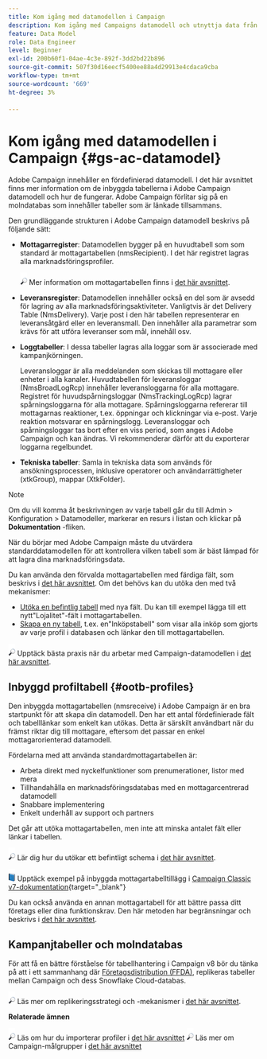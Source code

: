 ```yaml
---
title: Kom igång med datamodellen i Campaign
description: Kom igång med Campaigns datamodell och utnyttja data från era källor för att underlätta kommunikationen och marknadsföringen.
feature: Data Model
role: Data Engineer
level: Beginner
exl-id: 200b60f1-04ae-4c3e-892f-3dd2bd22b896
source-git-commit: 507f30d16eecf5400ee88a4d29913e4cdaca9cba
workflow-type: tm+mt
source-wordcount: '669'
ht-degree: 3%

---
```


# Kom igång med datamodellen i Campaign {#gs-ac-datamodel}

Adobe Campaign innehåller en fördefinierad datamodell. I det här avsnittet finns mer information om de inbyggda tabellerna i Adobe Campaign datamodell och hur de fungerar. Adobe Campaign förlitar sig på en molndatabas som innehåller tabeller som är länkade tillsammans.

Den grundläggande strukturen i Adobe Campaign datamodell beskrivs på följande sätt:

* **Mottagarregister**: Datamodellen bygger på en huvudtabell som som standard är mottagartabellen (nmsRecipient). I det här registret lagras alla marknadsföringsprofiler.

   ![](../assets/do-not-localize/glass.png) Mer information om mottagartabellen finns i [det här avsnittet](#ootb-profiles).

* **Leveransregister**: Datamodellen innehåller också en del som är avsedd för lagring av alla marknadsföringsaktiviteter. Vanligtvis är det Delivery Table (NmsDelivery). Varje post i den här tabellen representerar en leveransåtgärd eller en leveransmall. Den innehåller alla parametrar som krävs för att utföra leveranser som mål, innehåll osv.

* **Loggtabeller**: I dessa tabeller lagras alla loggar som är associerade med kampanjkörningen.

   Leveransloggar är alla meddelanden som skickas till mottagare eller enheter i alla kanaler. Huvudtabellen för leveransloggar (NmsBroadLogRcp) innehåller leveransloggarna för alla mottagare.
Registret för huvudspårningsloggar (NmsTrackingLogRcp) lagrar spårningsloggarna för alla mottagare. Spårningsloggarna refererar till mottagarnas reaktioner, t.ex. öppningar och klickningar via e-post. Varje reaktion motsvarar en spårningslogg.
Leveransloggar och spårningsloggar tas bort efter en viss period, som anges i Adobe Campaign och kan ändras. Vi rekommenderar därför att du exporterar loggarna regelbundet.

* **Tekniska tabeller**: Samla in tekniska data som används för ansökningsprocessen, inklusive operatorer och användarrättigheter (xtkGroup), mappar (XtkFolder).

>[!NOTE]
>
>Om du vill komma åt beskrivningen av varje tabell går du till Admin > Konfiguration > Datamodeller, markerar en resurs i listan och klickar på **Dokumentation** -fliken.

När du börjar med Adobe Campaign måste du utvärdera standarddatamodellen för att kontrollera vilken tabell som är bäst lämpad för att lagra dina marknadsföringsdata.

Du kan använda den förvalda mottagartabellen med färdiga fält, som beskrivs i [det här avsnittet](#ootb-profiles). Om det behövs kan du utöka den med två mekanismer:

* [Utöka en befintlig tabell](extend-schema.md) med nya fält. Du kan till exempel lägga till ett nytt&quot;Lojalitet&quot;-fält i mottagartabellen.
* [Skapa en ny tabell](create-schema.md), t.ex. en&quot;Inköpstabell&quot; som visar alla inköp som gjorts av varje profil i databasen och länkar den till mottagartabellen.

![](../assets/do-not-localize/glass.png) Upptäck bästa praxis när du arbetar med Campaign-datamodellen i [det här avsnittet](datamodel-best-practices.md).

## Inbyggd profiltabell {#ootb-profiles}

Den inbyggda mottagartabellen (nmsreceive) i Adobe Campaign är en bra startpunkt för att skapa din datamodell. Den har ett antal fördefinierade fält och tabelllänkar som enkelt kan utökas. Detta är särskilt användbart när du främst riktar dig till mottagare, eftersom det passar en enkel mottagarorienterad datamodell.

Fördelarna med att använda standardmottagartabellen är:

* Arbeta direkt med nyckelfunktioner som prenumerationer, listor med mera
* Tillhandahålla en marknadsföringsdatabas med en mottagarcentrerad datamodell
* Snabbare implementering
* Enkelt underhåll av support och partners

Det går att utöka mottagartabellen, men inte att minska antalet fält eller länkar i tabellen.

![](../assets/do-not-localize/glass.png) Lär dig hur du utökar ett befintligt schema i [det här avsnittet](extend-schema.md).

![](../assets/do-not-localize/book.png) Upptäck exempel på inbyggda mottagartabelltillägg i [Campaign Classic v7-dokumentation](https://experienceleague.adobe.com/docs/campaign-classic/using/configuring-campaign-classic/editing-schemas/examples-of-schemas-edition.html?lang=en#extending-a-table){target=&quot;_blank&quot;}

Du kan också använda en annan mottagartabell för att bättre passa ditt företags eller dina funktionskrav. Den här metoden har begränsningar och beskrivs i [det här avsnittet](custom-recipient.md).

## Kampanjtabeller och molndatabas

För att få en bättre förståelse för tabellhantering i Campaign v8 bör du tänka på att i ett sammanhang där [Företagsdistribution (FFDA)](../architecture/enterprise-deployment.md), replikeras tabeller mellan Campaign och dess Snowflake Cloud-databas.

![](../assets/do-not-localize/glass.png) Läs mer om replikeringsstrategi och -mekanismer i [det här avsnittet](../architecture/replication.md).

**Relaterade ämnen**

![](../assets/do-not-localize/glass.png) Läs om hur du importerar profiler i [det här avsnittet](../start/import.md)
![](../assets/do-not-localize/glass.png) Läs mer om Campaign-målgrupper i [det här avsnittet](../start/audiences.md)
